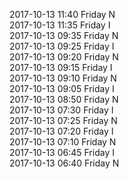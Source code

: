 2017-10-13 11:40 Friday  N  
2017-10-13 11:35 Friday  I  
2017-10-13 09:35 Friday  N  
2017-10-13 09:25 Friday  I  
2017-10-13 09:20 Friday  N  
2017-10-13 09:15 Friday  I  
2017-10-13 09:10 Friday  N  
2017-10-13 09:05 Friday  I  
2017-10-13 08:50 Friday  N  
2017-10-13 07:30 Friday  I  
2017-10-13 07:25 Friday  N  
2017-10-13 07:20 Friday  I  
2017-10-13 07:10 Friday  N  
2017-10-13 06:45 Friday  I  
2017-10-13 06:40 Friday  N  
